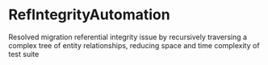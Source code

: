 # RefIntegrityAutomation
Resolved migration referential integrity issue by recursively traversing a complex tree of entity relationships, reducing space and time complexity of test suite
